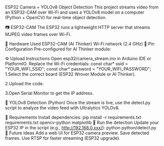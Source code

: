 ESP32 Camera + YOLOv8 Object Detection
This project streams video from an ESP32-CAM over Wi-Fi and uses a YOLOv8 model on a computer (Python + OpenCV) for real-time object detection.

📷 ESP32-CAM
The ESP32 runs a lightweight HTTP server that streams MJPEG video frames over Wi-Fi.

🔧 Hardware Used
ESP32-CAM (AI Thinker)
Wi-Fi network (2.4 GHz)
🔌 Pin Configuration
Pre-configured for AI Thinker module:

⚙️ Upload Instructions
Open esp32/camera_stream.ino in Arduino IDE or PlatformIO.
Replace the Wi-Fi credentials:
const char* ssid = "YOUR_WIFI_SSID";
const char* password = "YOUR_WIFI_PASSWORD";
1.Select the correct board (ESP32 Wrover Module or AI Thinker).

2.Upload the code.

3.Open Serial Monitor to get the IP address.


🧠 YOLOv8 Detection (Python)
Once the stream is live, use the detect.py script to analyze the video feed with Ultralytics YOLOv8.

🧰 Requirements
Install dependencies:
pip install -r requirements.txt
requirements.txt
opencv-python
matplotlib
🎯 Run the detection
Update your ESP32 IP in the script (e.g., http://192.168.0.xxx/):
python python/detect.py
🚀 Future Ideas
Add a web UI for ESP32 camera preview.
Save detected frames.
Use RTSP for faster streaming (ESP32 upgrade).
